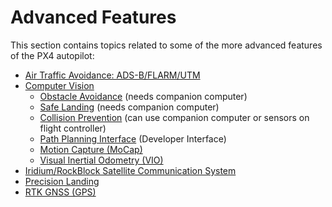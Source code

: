 # Advanced Features

This section contains topics related to some of the more advanced features of the PX4 autopilot:

- [Air Traffic Avoidance: ADS-B/FLARM/UTM](../peripherals/adsb_flarm.md)
- [Computer Vision](../computer_vision/README.md)
  - [Obstacle Avoidance](../computer_vision/obstacle_avoidance.md) (needs companion computer)
  - [Safe Landing](../computer_vision/safe_landing.md) (needs companion computer)
  - [Collision Prevention](../computer_vision/collision_prevention.md) (can use companion computer or sensors on flight controller)
  - [Path Planning Interface](../computer_vision/path_planning_interface.md) (Developer Interface)
  - [Motion Capture (MoCap)](../computer_vision/motion_capture.md)
  - [Visual Inertial Odometry (VIO)](../computer_vision/visual_inertial_odometry.md)
- [Iridium/RockBlock Satellite Communication System](../advanced_features/satcom_roadblock.md)
- [Precision Landing](../advanced_features/precland.md)
- [RTK GNSS (GPS)](../gps_compass/rtk_gps.md)
